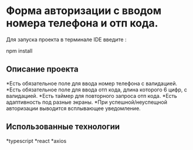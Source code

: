 # Форма авторизации с вводом номера телефона и отп кода.

Для запуска проекта в терминале IDE введите :

  npm install

## Описание проекта

*Есть обязательное поле для ввода номер телефона с валидацией.
*Есть обязательное поле для ввода отп кода, длина которого 6 цифр, с валидацией.
*Есть таймер для повторного запроса отп кода.
*Есть адаптивность под разные экраны.
*При успешной/неуспещной авторизации выводится всплывающее уведомление.

## Использованные технологии
*typescript
*react
*axios
